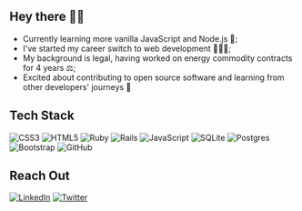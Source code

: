 <h2><strong>Hey there 👋🏼</strong></h2>

- Currently learning more vanilla JavaScript and Node.js 🌱;
- I've started my career switch to web development 👨🏻‍💻; 
- My background is legal, having worked on energy commodity contracts for 4 years ⚖️;
- Excited about contributing to open source software and learning from other developers' journeys 🤝 

<h2><strong>Tech Stack</strong></h2>

![CSS3](https://img.shields.io/badge/css3-%231572B6.svg?style=for-the-badge&logo=css3&logoColor=white) ![HTML5](https://img.shields.io/badge/html5-%23E34F26.svg?style=for-the-badge&logo=html5&logoColor=white) ![Ruby](https://img.shields.io/badge/ruby-%23CC342D.svg?style=for-the-badge&logo=ruby&logoColor=white) ![Rails](https://img.shields.io/badge/rails-%23CC0000.svg?style=for-the-badge&logo=ruby-on-rails&logoColor=white) ![JavaScript](https://img.shields.io/badge/javascript-%23323330.svg?style=for-the-badge&logo=javascript&logoColor=%23F7DF1E) ![SQLite](https://img.shields.io/badge/sqlite-%2307405e.svg?style=for-the-badge&logo=sqlite&logoColor=white) ![Postgres](https://img.shields.io/badge/postgres-%23316192.svg?style=for-the-badge&logo=postgresql&logoColor=white) ![Bootstrap](https://img.shields.io/badge/bootstrap-%23563D7C.svg?style=for-the-badge&logo=bootstrap&logoColor=white) ![GitHub](https://img.shields.io/badge/github-%23121011.svg?style=for-the-badge&logo=github&logoColor=white) 

<h2><strong>Reach Out</strong></h2>

<a href="https://www.linkedin.com/in/alvaro-trujillo/"> ![LinkedIn](https://img.shields.io/badge/linkedin-%230077B5.svg?style=for-the-badge&logo=linkedin&logoColor=white)</a> <a href="https://twitter.com/TrujiCodes">![Twitter](https://img.shields.io/badge/Twitter-%231DA1F2.svg?style=for-the-badge&logo=Twitter&logoColor=white)</a>
